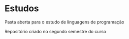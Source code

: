 # Estudos
 Pasta aberta para o estudo de linguagens de programação
 
 Repositório criado no segundo semestre do curso

